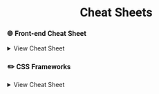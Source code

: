 <h1 style="font-family: Roboto" align="center"> Cheat Sheets 
</h1>
<h3 style="font-family: Roboto">
🌐 Front-end Cheat Sheet 
</h3>
<details>
<summary>
View Cheat Sheet
</summary>
<li><a href="./html/html5.md">HTML5</a></li>
<li><a href="./css/css.md">CSS3</a></li>
</details>
<h3 style="font-family: Roboto">
✏️ CSS Frameworks
</h3>
<details>
<summary>
View Cheat Sheet
</summary>
<li>
<a href="./css-frameworks/tailwind.md">Tailwind</a>
</li>
<li>
<a href="./css-frameworks/bootstrap.md">Bootstrap 5</a>
</li>
<li>
<a href="./css-frameworks/scss.md">SCSS</a>
</li>
</details>


